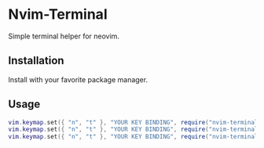 # Nvim-Terminal
Simple terminal helper for neovim.

## Installation
Install with your favorite package manager.


## Usage

```lua
vim.keymap.set({ "n", "t" }, "YOUR KEY BINDING", require("nvim-terminal")("bottom")) -- This will toggle a terminal
vim.keymap.set({ "n", "t" }, "YOUR KEY BINDING", require("nvim-terminal")("float")) -- This will toggle a terminal
vim.keymap.set({ "n", "t" }, "YOUR KEY BINDING", require("nvim-terminal")("tab")) -- This will toggle a terminal
```
